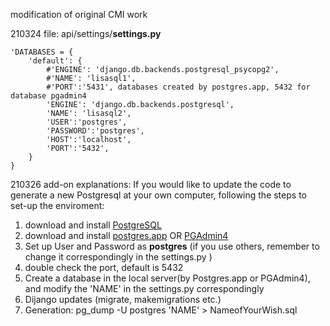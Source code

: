 modification of original CMI work

210324
file: api/settings/**settings.py**

```
'DATABASES = {
    'default': {
        #'ENGINE': 'django.db.backends.postgresql_psycopg2',
        #'NAME': 'lisasql1',
        #'PORT':'5431', databases created by postgres.app, 5432 for database pgadmin4
        'ENGINE': 'django.db.backends.postgresql',
        'NAME': 'lisasql2',
        'USER':'postgres',
        'PASSWORD':'postgres',
        'HOST':'localhost',
        'PORT':'5432',
    }
}
```

210326 add-on explanations: 
If you would like to update the code to generate a new Postgresql at your own computer, following the steps to set-up the enviroment:
1. download and install [PostgreSQL](https://www.postgresql.org/download/)
2. download and install [postgres.app](https://postgresapp.com/downloads.html) OR [PGAdmin4](https://www.pgadmin.org/download/)
3. Set up User and Password as **postgres** (if you use others, remember to change it correspondingly in the settings.py )
4. double check the port, default is 5432
5. Create a database in the local server(by Postgres.app or PGAdmin4), and modify the 'NAME' in the settings.py correspondingly
6. Dijango updates (migrate, makemigrations etc.)
7. Generation: pg_dump -U postgres 'NAME' > NameofYourWish.sql

